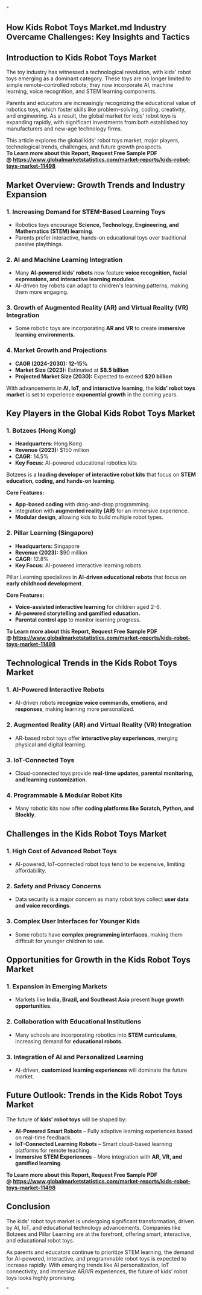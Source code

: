 "<h2><strong>How Kids Robot Toys Market.md Industry Overcame Challenges: Key Insights and Tactics</strong></h2><h2><strong>Introduction to Kids Robot Toys Market</strong></h2>
<p data-start=""254"" data-end=""542"">The toy industry has witnessed a technological revolution, with kids' robot toys emerging as a dominant category. These toys are no longer limited to simple remote-controlled robots; they now incorporate AI, machine learning, voice recognition, and STEM learning components.</p>
<p data-start=""544"" data-end=""900"">Parents and educators are increasingly recognizing the educational value of robotics toys, which foster skills like problem-solving, coding, creativity, and engineering. As a result, the global market for kids' robot toys is expanding rapidly, with significant investments from both established toy manufacturers and new-age technology firms.</p>
<p data-start=""902"" data-end=""1043"">This article explores the global kids' robot toys market, major players, technological trends, challenges, and future growth prospects.<br /><strong>To Learn more about this Report, Request Free Sample PDF @&nbsp;<a href=""https://www.globalmarketstatistics.com/market-reports/kids-robot-toys-market-11498"">https://www.globalmarketstatistics.com/market-reports/kids-robot-toys-market-11498</a></strong></p>
<h2 data-start=""1050"" data-end=""1112""><strong data-start=""1053"" data-end=""1110"">Market Overview: Growth Trends and Industry Expansion</strong></h2>
<h3 data-start=""1114"" data-end=""1173""><strong data-start=""1118"" data-end=""1171"">1. Increasing Demand for STEM-Based Learning Toys</strong></h3>
<ul data-start=""1174"" data-end=""1367"">
<li data-start=""1174"" data-end=""1272"">Robotics toys encourage <strong data-start=""1200"" data-end=""1269"">Science, Technology, Engineering, and Mathematics (STEM) learning</strong>.</li>
<li data-start=""1273"" data-end=""1367"">Parents prefer interactive, hands-on educational toys over traditional passive playthings.</li>
</ul>
<h3 data-start=""1369"" data-end=""1417""><strong data-start=""1373"" data-end=""1415"">2. AI and Machine Learning Integration</strong></h3>
<ul data-start=""1418"" data-end=""1638"">
<li data-start=""1418"" data-end=""1543"">Many <strong data-start=""1425"" data-end=""1452"">AI-powered kids' robots</strong> now feature <strong data-start=""1465"" data-end=""1540"">voice recognition, facial expressions, and interactive learning modules</strong>.</li>
<li data-start=""1544"" data-end=""1638"">AI-driven toy robots can adapt to children's learning patterns, making them more engaging.</li>
</ul>
<h3 data-start=""1640"" data-end=""1722""><strong data-start=""1644"" data-end=""1720"">3. Growth of Augmented Reality (AR) and Virtual Reality (VR) Integration</strong></h3>
<ul data-start=""1723"" data-end=""1823"">
<li data-start=""1723"" data-end=""1823"">Some robotic toys are incorporating <strong data-start=""1761"" data-end=""1774"">AR and VR</strong> to create <strong data-start=""1785"" data-end=""1820"">immersive learning environments</strong>.</li>
</ul>
<h3 data-start=""1825"" data-end=""1867""><strong data-start=""1829"" data-end=""1865"">4. Market Growth and Projections</strong></h3>
<ul data-start=""1868"" data-end=""2035"">
<li data-start=""1868"" data-end=""1904""><strong data-start=""1870"" data-end=""1891"">CAGR (2024-2030):</strong> <strong data-start=""1892"" data-end=""1902"">12-15%</strong></li>
<li data-start=""1905"" data-end=""1962""><strong data-start=""1907"" data-end=""1930"">Market Size (2023):</strong> Estimated at <strong data-start=""1944"" data-end=""1960"">$8.5 billion</strong></li>
<li data-start=""1963"" data-end=""2035""><strong data-start=""1965"" data-end=""1998"">Projected Market Size (2030):</strong> Expected to exceed <strong data-start=""2018"" data-end=""2033"">$20 billion</strong></li>
</ul>
<p data-start=""2037"" data-end=""2195"">With advancements in <strong data-start=""2058"" data-end=""2095"">AI, IoT, and interactive learning</strong>, the <strong data-start=""2101"" data-end=""2128"">kids' robot toys market</strong> is set to experience <strong data-start=""2150"" data-end=""2172"">exponential growth</strong> in the coming years.</p>
<h2 data-start=""2202"" data-end=""2259""><strong data-start=""2205"" data-end=""2257"">Key Players in the Global Kids Robot Toys Market</strong></h2>
<h3 data-start=""2261"" data-end=""2293""><strong data-start=""2265"" data-end=""2291"">1. Botzees (Hong Kong)</strong></h3>
<ul data-start=""2295"" data-end=""2439"">
<li data-start=""2295"" data-end=""2326""><strong data-start=""2297"" data-end=""2314"">Headquarters:</strong> Hong Kong</li>
<li data-start=""2327"" data-end=""2363""><strong data-start=""2329"" data-end=""2348"">Revenue (2023):</strong> $150 million</li>
<li data-start=""2364"" data-end=""2383""><strong data-start=""2366"" data-end=""2375"">CAGR:</strong> 14.5%</li>
<li data-start=""2384"" data-end=""2439""><strong data-start=""2386"" data-end=""2400"">Key Focus:</strong> AI-powered educational robotics kits</li>
</ul>
<p data-start=""2441"" data-end=""2568"">Botzees is a <strong data-start=""2454"" data-end=""2501"">leading developer of interactive robot kits</strong> that focus on <strong data-start=""2516"" data-end=""2565"">STEM education, coding, and hands-on learning</strong>.</p>
<p data-start=""2570"" data-end=""2590""><strong data-start=""2570"" data-end=""2588"">Core Features:</strong></p>
<ul data-start=""2591"" data-end=""2793"">
<li data-start=""2591"" data-end=""2647""><strong data-start=""2593"" data-end=""2613"">App-based coding</strong> with drag-and-drop programming.</li>
<li data-start=""2648"" data-end=""2724"">Integration with <strong data-start=""2667"" data-end=""2693"">augmented reality (AR)</strong> for an immersive experience.</li>
<li data-start=""2725"" data-end=""2793""><strong data-start=""2727"" data-end=""2745"">Modular design</strong>, allowing kids to build multiple robot types.</li>
</ul>
<h3 data-start=""2800"" data-end=""2840""><strong data-start=""2804"" data-end=""2838"">2. Pillar Learning (Singapore)</strong></h3>
<ul data-start=""2842"" data-end=""2987"">
<li data-start=""2842"" data-end=""2873""><strong data-start=""2844"" data-end=""2861"">Headquarters:</strong> Singapore</li>
<li data-start=""2874"" data-end=""2909""><strong data-start=""2876"" data-end=""2895"">Revenue (2023):</strong> $90 million</li>
<li data-start=""2910"" data-end=""2929""><strong data-start=""2912"" data-end=""2921"">CAGR:</strong> 12.8%</li>
<li data-start=""2930"" data-end=""2987""><strong data-start=""2932"" data-end=""2946"">Key Focus:</strong> AI-powered interactive learning robots</li>
</ul>
<p data-start=""2989"" data-end=""3101"">Pillar Learning specializes in <strong data-start=""3020"" data-end=""3052"">AI-driven educational robots</strong> that focus on <strong data-start=""3067"" data-end=""3098"">early childhood development</strong>.</p>
<p data-start=""3103"" data-end=""3123""><strong data-start=""3103"" data-end=""3121"">Core Features:</strong></p>
<ul data-start=""3124"" data-end=""3305"">
<li data-start=""3124"" data-end=""3190""><strong data-start=""3126"" data-end=""3165"">Voice-assisted interactive learning</strong> for children aged 2-6.</li>
<li data-start=""3191"" data-end=""3246""><strong data-start=""3193"" data-end=""3244"">AI-powered storytelling and gamified education.</strong></li>
<li data-start=""3247"" data-end=""3305""><strong data-start=""3249"" data-end=""3273"">Parental control app</strong> to monitor learning progress.</li>
</ul>
<p><strong>To Learn more about this Report, Request Free Sample PDF @&nbsp;<a href=""https://www.globalmarketstatistics.com/market-reports/kids-robot-toys-market-11498"">https://www.globalmarketstatistics.com/market-reports/kids-robot-toys-market-11498</a></strong></p>
<h2 data-start=""3312"" data-end=""3371""><strong data-start=""3315"" data-end=""3369"">Technological Trends in the Kids Robot Toys Market</strong></h2>
<h3 data-start=""3373"" data-end=""3415""><strong data-start=""3377"" data-end=""3413"">1. AI-Powered Interactive Robots</strong></h3>
<ul data-start=""3416"" data-end=""3526"">
<li data-start=""3416"" data-end=""3526"">AI-driven robots <strong data-start=""3435"" data-end=""3488"">recognize voice commands, emotions, and responses</strong>, making learning more personalized.</li>
</ul>
<h3 data-start=""3528"" data-end=""3600""><strong data-start=""3532"" data-end=""3598"">2. Augmented Reality (AR) and Virtual Reality (VR) Integration</strong></h3>
<ul data-start=""3601"" data-end=""3703"">
<li data-start=""3601"" data-end=""3703"">AR-based robot toys offer <strong data-start=""3629"" data-end=""3661"">interactive play experiences</strong>, merging physical and digital learning.</li>
</ul>
<h3 data-start=""3705"" data-end=""3736""><strong data-start=""3709"" data-end=""3734"">3. IoT-Connected Toys</strong></h3>
<ul data-start=""3737"" data-end=""3841"">
<li data-start=""3737"" data-end=""3841"">Cloud-connected toys provide <strong data-start=""3768"" data-end=""3838"">real-time updates, parental monitoring, and learning customization</strong>.</li>
</ul>
<h3 data-start=""3843"" data-end=""3889""><strong data-start=""3847"" data-end=""3887"">4. Programmable &amp; Modular Robot Kits</strong></h3>
<ul data-start=""3890"" data-end=""3977"">
<li data-start=""3890"" data-end=""3977"">Many robotic kits now offer <strong data-start=""3920"" data-end=""3974"">coding platforms like Scratch, Python, and Blockly</strong>.</li>
</ul>
<h2 data-start=""3984"" data-end=""4033""><strong data-start=""3987"" data-end=""4031"">Challenges in the Kids Robot Toys Market</strong></h2>
<h3 data-start=""4035"" data-end=""4080""><strong data-start=""4039"" data-end=""4078"">1. High Cost of Advanced Robot Toys</strong></h3>
<ul data-start=""4081"" data-end=""4167"">
<li data-start=""4081"" data-end=""4167"">AI-powered, IoT-connected robot toys tend to be expensive, limiting affordability.</li>
</ul>
<h3 data-start=""4169"" data-end=""4209""><strong data-start=""4173"" data-end=""4207"">2. Safety and Privacy Concerns</strong></h3>
<ul data-start=""4210"" data-end=""4309"">
<li data-start=""4210"" data-end=""4309"">Data security is a major concern as many robot toys collect <strong data-start=""4272"" data-end=""4306"">user data and voice recordings</strong>.</li>
</ul>
<h3 data-start=""4311"" data-end=""4364""><strong data-start=""4315"" data-end=""4362"">3. Complex User Interfaces for Younger Kids</strong></h3>
<ul data-start=""4365"" data-end=""4472"">
<li data-start=""4365"" data-end=""4472"">Some robots have <strong data-start=""4384"" data-end=""4418"">complex programming interfaces</strong>, making them difficult for younger children to use.</li>
</ul>
<h2 data-start=""4479"" data-end=""4542""><strong data-start=""4482"" data-end=""4540"">Opportunities for Growth in the Kids Robot Toys Market</strong></h2>
<h3 data-start=""4544"" data-end=""4586""><strong data-start=""4548"" data-end=""4584"">1. Expansion in Emerging Markets</strong></h3>
<ul data-start=""4587"" data-end=""4680"">
<li data-start=""4587"" data-end=""4680"">Markets like <strong data-start=""4602"" data-end=""4639"">India, Brazil, and Southeast Asia</strong> present <strong data-start=""4648"" data-end=""4677"">huge growth opportunities</strong>.</li>
</ul>
<h3 data-start=""4682"" data-end=""4738""><strong data-start=""4686"" data-end=""4736"">2. Collaboration with Educational Institutions</strong></h3>
<ul data-start=""4739"" data-end=""4855"">
<li data-start=""4739"" data-end=""4855"">Many schools are incorporating robotics into <strong data-start=""4786"" data-end=""4806"">STEM curriculums</strong>, increasing demand for <strong data-start=""4830"" data-end=""4852"">educational robots</strong>.</li>
</ul>
<h3 data-start=""4857"" data-end=""4913""><strong data-start=""4861"" data-end=""4911"">3. Integration of AI and Personalized Learning</strong></h3>
<ul data-start=""4914"" data-end=""4997"">
<li data-start=""4914"" data-end=""4997"">AI-driven, <strong data-start=""4927"" data-end=""4962"">customized learning experiences</strong> will dominate the future market.</li>
</ul>
<h2 data-start=""5004"" data-end=""5065""><strong data-start=""5007"" data-end=""5063"">Future Outlook: Trends in the Kids Robot Toys Market</strong></h2>
<p data-start=""5067"" data-end=""5122"">The future of <strong data-start=""5081"" data-end=""5101"">kids' robot toys</strong> will be shaped by:</p>
<ul data-start=""5124"" data-end=""5414"">
<li data-start=""5124"" data-end=""5222""><strong data-start=""5126"" data-end=""5153"">AI-Powered Smart Robots</strong> &ndash; Fully adaptive learning experiences based on real-time feedback.</li>
<li data-start=""5223"" data-end=""5320""><strong data-start=""5225"" data-end=""5258"">IoT-Connected Learning Robots</strong> &ndash; Smart cloud-based learning platforms for remote teaching.</li>
<li data-start=""5321"" data-end=""5414""><strong data-start=""5323"" data-end=""5353"">Immersive STEM Experiences</strong> &ndash; More integration with <strong data-start=""5378"" data-end=""5411"">AR, VR, and gamified learning</strong>.</li>
</ul>
<p><strong>To Learn more about this Report, Request Free Sample PDF @&nbsp;<a href=""https://www.globalmarketstatistics.com/market-reports/kids-robot-toys-market-11498"">https://www.globalmarketstatistics.com/market-reports/kids-robot-toys-market-11498</a></strong></p>
<h2 data-start=""5421"" data-end=""5440""><strong data-start=""5424"" data-end=""5438"">Conclusion</strong></h2>
<p data-start=""5442"" data-end=""5715"">The kids' robot toys market is undergoing significant transformation, driven by AI, IoT, and educational technology advancements. Companies like Botzees and Pillar Learning are at the forefront, offering smart, interactive, and educational robot toys.</p>
<p data-start=""5717"" data-end=""6052"" data-is-last-node="""" data-is-only-node="""">As parents and educators continue to prioritize STEM learning, the demand for AI-powered, interactive, and programmable robot toys is expected to increase rapidly. With emerging trends like AI personalization, IoT connectivity, and immersive AR/VR experiences, the future of kids' robot toys looks highly promising.&nbsp;</p>"
